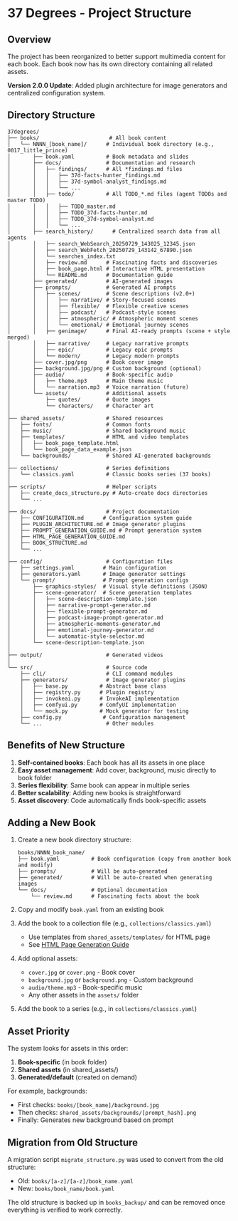 # 37 Degrees - Project Structure

## Overview

The project has been reorganized to better support multimedia content for each book. Each book now has its own directory containing all related assets.

**Version 2.0.0 Update**: Added plugin architecture for image generators and centralized configuration system.

## Directory Structure

```
37degrees/
├── books/                      # All book content
│   └── NNNN_[book_name]/      # Individual book directory (e.g., 0017_little_prince)
│       ├── book.yaml          # Book metadata and slides
│       ├── docs/              # Documentation and research
│       │   ├── findings/      # All *findings.md files
│       │   │   ├── 37d-facts-hunter_findings.md
│       │   │   ├── 37d-symbol-analyst_findings.md
│       │   │   └── ...
│       │   ├── todo/          # All TODO_*.md files (agent TODOs and master TODO)
│       │   │   ├── TODO_master.md
│       │   │   ├── TODO_37d-facts-hunter.md
│       │   │   ├── TODO_37d-symbol-analyst.md
│       │   │   └── ...
│       ├── search_history/      # Centralized search data from all agents
│       │   ├── search_WebSearch_20250729_143025_12345.json
│       │   ├── search_WebFetch_20250729_143142_67890.json
│       │   └── searches_index.txt
│       │   ├── review.md      # Fascinating facts and discoveries
│       │   ├── book_page.html # Interactive HTML presentation
│       │   └── README.md      # Documentation guide
│       ├── generated/         # AI-generated images
│       ├── prompts/           # Generated AI prompts
│       │   ├── scenes/        # Scene descriptions (v2.0+)
│       │   │   ├── narrative/ # Story-focused scenes
│       │   │   ├── flexible/  # Flexible creative scenes
│       │   │   ├── podcast/   # Podcast-style scenes
│       │   │   ├── atmospheric/ # Atmospheric moment scenes
│       │   │   └── emotional/ # Emotional journey scenes
│       │   ├── genimage/      # Final AI-ready prompts (scene + style merged)
│       │   ├── narrative/     # Legacy narrative prompts
│       │   ├── epic/          # Legacy epic prompts
│       │   └── modern/        # Legacy modern prompts
│       ├── cover.jpg/png      # Book cover image
│       ├── background.jpg/png # Custom background (optional)
│       ├── audio/             # Book-specific audio
│       │   ├── theme.mp3      # Main theme music
│       │   └── narration.mp3  # Voice narration (future)
│       └── assets/            # Additional assets
│           ├── quotes/        # Quote images
│           └── characters/    # Character art
│
├── shared_assets/             # Shared resources
│   ├── fonts/                 # Common fonts
│   ├── music/                 # Shared background music
│   ├── templates/             # HTML and video templates
│   │   ├── book_page_template.html
│   │   └── book_page_data_example.json
│   └── backgrounds/           # Shared AI-generated backgrounds
│
├── collections/               # Series definitions
│   └── classics.yaml          # Classic books series (37 books)
│
├── scripts/                   # Helper scripts
│   ├── create_docs_structure.py # Auto-create docs directories
│   └── ...
│
├── docs/                      # Project documentation
│   ├── CONFIGURATION.md      # Configuration system guide
│   ├── PLUGIN_ARCHITECTURE.md # Image generator plugins
│   ├── PROMPT_GENERATION_GUIDE.md # Prompt generation system
│   ├── HTML_PAGE_GENERATION_GUIDE.md
│   ├── BOOK_STRUCTURE.md
│   └── ...
│
├── config/                    # Configuration files
│   ├── settings.yaml         # Main configuration
│   ├── generators.yaml       # Image generator settings
│   └── prompt/               # Prompt generation configs
│       ├── graphics-styles/  # Visual style definitions (JSON)
│       ├── scene-generator/  # Scene generation templates
│       │   ├── scene-description-template.json
│       │   ├── narrative-prompt-generator.md
│       │   ├── flexible-prompt-generator.md
│       │   ├── podcast-image-prompt-generator.md
│       │   ├── atmospheric-moments-generator.md
│       │   ├── emotional-journey-generator.md
│       │   └── automatic-style-selector.md
│       └── scene-description-template.json
│
├── output/                    # Generated videos
│
└── src/                       # Source code
    ├── cli/                   # CLI command modules
    ├── generators/            # Image generator plugins
    │   ├── base.py          # Abstract base class
    │   ├── registry.py      # Plugin registry
    │   ├── invokeai.py      # InvokeAI implementation
    │   ├── comfyui.py       # ComfyUI implementation
    │   └── mock.py          # Mock generator for testing
    ├── config.py             # Configuration management
    └── ...                    # Other modules
```

## Benefits of New Structure

1. **Self-contained books**: Each book has all its assets in one place
2. **Easy asset management**: Add cover, background, music directly to book folder
3. **Series flexibility**: Same book can appear in multiple series
4. **Better scalability**: Adding new books is straightforward
5. **Asset discovery**: Code automatically finds book-specific assets

## Adding a New Book

1. Create a new book directory structure:
   ```
   books/NNNN_book_name/
   ├── book.yaml          # Book configuration (copy from another book and modify)
   ├── prompts/           # Will be auto-generated
   ├── generated/         # Will be auto-created when generating images
   └── docs/              # Optional documentation
       └── review.md      # Fascinating facts about the book
   ```

2. Copy and modify `book.yaml` from an existing book

3. Add the book to a collection file (e.g., `collections/classics.yaml`)
   - Use templates from `shared_assets/templates/` for HTML page
   - See [HTML Page Generation Guide](HTML_PAGE_GENERATION_GUIDE.md)

4. Add optional assets:
   - `cover.jpg` or `cover.png` - Book cover
   - `background.jpg` or `background.png` - Custom background
   - `audio/theme.mp3` - Book-specific music
   - Any other assets in the `assets/` folder

5. Add the book to a series (e.g., in `collections/classics.yaml`)

## Asset Priority

The system looks for assets in this order:

1. **Book-specific** (in book folder)
2. **Shared assets** (in shared_assets/)
3. **Generated/default** (created on demand)

For example, backgrounds:
- First checks: `books/[book_name]/background.jpg`
- Then checks: `shared_assets/backgrounds/[prompt_hash].png`
- Finally: Generates new background based on prompt

## Migration from Old Structure

A migration script `migrate_structure.py` was used to convert from the old structure:
- Old: `books/[a-z]/[a-z]/book_name.yaml`
- New: `books/book_name/book.yaml`

The old structure is backed up in `books_backup/` and can be removed once everything is verified to work correctly.